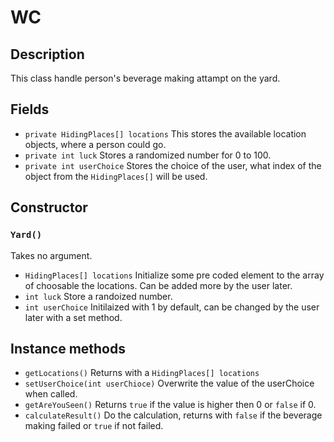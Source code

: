 # WC

## Description 
This class handle person's beverage making attampt on the yard.

## Fields

* `private HidingPlaces[] locations` This stores the available location objects, where a person could go.
* `private int luck` Stores a randomized number for 0 to 100. 
* `private int userChoice` Stores the choice of the user, what index of the object from the `HidingPlaces[]` will be used.

## Constructor

### `Yard()`
Takes no argument.

* `HidingPlaces[] locations` Initialize some pre coded element to the array of choosable the locations. Can be added more by the user later.
* `int luck` Store a randoized number.
* `int userChoice` Initilaized with 1 by default, can be changed by the user later with a set method.

## Instance methods

* `getLocations()` Returns with a `HidingPlaces[] locations`
* `setUserChoice(int userChioce)` Overwrite the value of the userChoice when called.
* `getAreYouSeen()` Returns `true` if the value is higher then 0 or `false` if 0.
* `calculateResult()` Do the calculation, returns with `false` if the beverage making failed or `true` if not failed.



